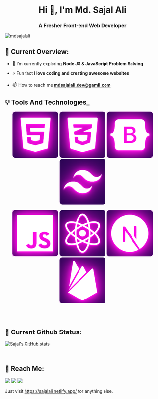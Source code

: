 <h1 align="center">Hi 👋, I'm Md. Sajal Ali</h1>
<h3 align="center">A Fresher Front-end Web Developer</h3>

<p align="left"> <img src="https://komarev.com/ghpvc/?username=mdsajalali&label=Profile%20views&color=0e75b6&style=flat" alt="mdsajalali" /> </p>

<!-- <p align="left"> <a href="https://github.com/ryo-ma/github-profile-trophy"><img src="https://github-profile-trophy.vercel.app/?username=tahirahmad01" alt="tahirahmad01" /></a> </p> -->

## 🧐 **Current Overview**:

- 🌱 I’m currently exploring **Node JS & JavaScript Problem Solving**

<!-- - 👨‍💻 All of my projects are available at [www.abc.com](www.abc.com) -->

- ⚡ Fun fact **I love coding and creating awesome websites**

- 📫 How to reach me **mdsajalali.dev@gamil.com**

## :bulb: Tools And Technologies\_

<p align="center">
<img height="150" src="images/technologies/HTML5.png"/>
<img height="150" src="images/technologies/CSS3.png"/>
<img height="150" src="images/technologies/BOOTSTRAP.png"/>
<img height="150" src="images/technologies/TAILWIND.png"/>
</p>
<p align="center">
<img height="150" src="images/technologies/JS.png"/>
<img height="150" src="images/technologies/REACT.png"/>
<img height="150" src="images/technologies/NEXTJS.png"/>
<img height="150" src="images/technologies/FIREBASE.png"/>
</p>

</p>

<br/>
<br/>

## 🚀 **Current Github Status**:

[![Sajal's GitHub stats](https://github-readme-stats.vercel.app/api?username=mdsajalali&count_private=true&show_icons=true&theme=tokyonight)](https://github.com/mdsajalali/github-readme-stats)

<br/>

## 📱 **Reach Me**:

<p align="left">

<a href = "https://www.facebook.com/mdsajalali3/"><img src="https://img.icons8.com/fluency/48/000000/facebook.png"/></a>
<a href = "https://www.linkedin.com/in/mdsajalali/"><img src="https://img.icons8.com/fluent/48/000000/linkedin.png"/></a>
<a href = "mailto:mdsajalali.dev@gmail.com"><img src="https://img.icons8.com/fluency/48/000000/gmail-new.png"/></a>

</p>

Just visit <https://sajalali.netlify.app/> for anything else.
